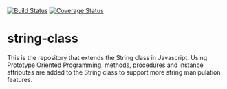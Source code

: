 [![Build Status](https://travis-ci.org/andela-vnwaiwu/string-class.svg?branch=develop)](https://travis-ci.org/andela-vnwaiwu/string-class)
[![Coverage Status](https://coveralls.io/repos/github/andela-vnwaiwu/string-class/badge.svg?branch=develop)](https://coveralls.io/github/andela-vnwaiwu/string-class?branch=develop)
# string-class
This is the repository that extends the String class in Javascript. Using Prototype Oriented Programming, methods, procedures and instance attributes are added to the String class to support more string manipulation features.
